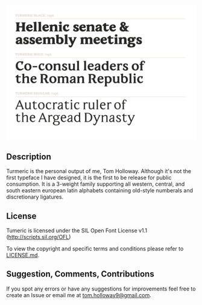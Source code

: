 ![Sample-1](https://github.com/hollowtf/Turmeric-Typeface/blob/master/Specimen/Images/Sample-1.png)

## Description

Turmeric is the personal output of me, Tom Holloway. Although it's not the first typeface I have designed, it is the first to be release for public consumption. It is a 3-weight family supporting all western, central, and south eastern european latin alphabets containing old-style numberals and discretionary ligatures. 

## License

Tumeric is licensed under the SIL Open Font License v1.1 (<http://scripts.sil.org/OFL>)

To view the copyright and specific terms and conditions please refer to [LICENSE.md](LICENSE.md/LICENSE.md).

## Suggestion, Comments, Contributions

If you spot any errors or have any suggestions for improvements feel free to create an Issue or email me at tom.holloway9@gmail.com.
